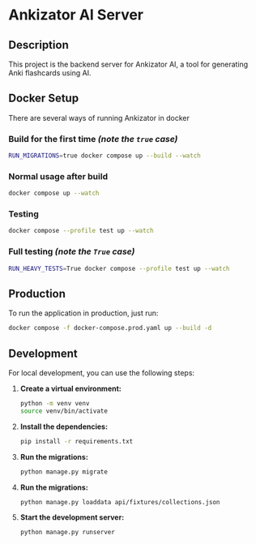 # Ankizator AI Server

## Description

This project is the backend server for Ankizator AI, a tool for generating Anki flashcards using AI.

## Docker Setup

There are several ways of running Ankizator in docker

### Build for the first time *(note the `true` case)*

```bash
RUN_MIGRATIONS=true docker compose up --build --watch
```

### Normal usage after build

```bash
docker compose up --watch
```

### Testing

```bash
docker compose --profile test up --watch
```

### Full testing *(note the `True` case)*

```bash
RUN_HEAVY_TESTS=True docker compose --profile test up --watch
```

## Production

To run the application in production, just run:

```bash
docker compose -f docker-compose.prod.yaml up --build -d
```

## Development

For local development, you can use the following steps:

1.  **Create a virtual environment:**

    ```bash
    python -m venv venv
    source venv/bin/activate
    ```

2.  **Install the dependencies:**

    ```bash
    pip install -r requirements.txt
    ```

3.  **Run the migrations:**

    ```bash
    python manage.py migrate
    ```

4.  **Run the migrations:**

    ```bash
    python manage.py loaddata api/fixtures/collections.json
    ```

5.  **Start the development server:**

    ```bash
    python manage.py runserver
    ```
